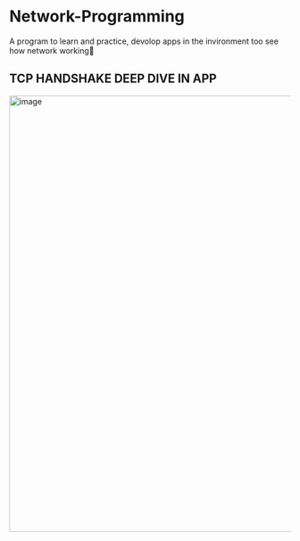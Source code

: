 # Network-Programming
A program to learn and practice, devolop apps in the invironment too see how network working🛜
## TCP HANDSHAKE DEEP DIVE IN APP
<img width="775" height="782" alt="image" src="https://github.com/user-attachments/assets/0db0871b-961d-477f-808d-f3388a156836" />

